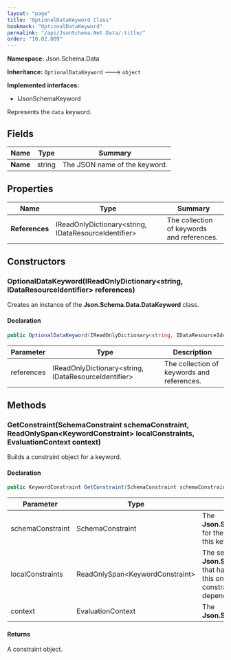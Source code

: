 ```yaml
---
layout: "page"
title: "OptionalDataKeyword Class"
bookmark: "OptionalDataKeyword"
permalink: "/api/JsonSchema.Net.Data/:title/"
order: "10.02.009"
---
```

**Namespace:** Json.Schema.Data

**Inheritance:**
`OptionalDataKeyword`
 🡒 
`object`

**Implemented interfaces:**

- IJsonSchemaKeyword

Represents the `data` keyword.

## Fields

| Name | Type | Summary |
|---|---|---|
| **Name** | string | The JSON name of the keyword. |

## Properties

| Name | Type | Summary |
|---|---|---|
| **References** | IReadOnlyDictionary\<string, IDataResourceIdentifier\> | The collection of keywords and references. |

## Constructors

### OptionalDataKeyword(IReadOnlyDictionary\<string, IDataResourceIdentifier\> references)

Creates an instance of the **Json.Schema.Data.DataKeyword** class.

#### Declaration

```c#
public OptionalDataKeyword(IReadOnlyDictionary<string, IDataResourceIdentifier> references)
```

| Parameter | Type | Description |
|---|---|---|
| references | IReadOnlyDictionary\<string, IDataResourceIdentifier\> | The collection of keywords and references. |


## Methods

### GetConstraint(SchemaConstraint schemaConstraint, ReadOnlySpan\<KeywordConstraint\> localConstraints, EvaluationContext context)

Builds a constraint object for a keyword.

#### Declaration

```c#
public KeywordConstraint GetConstraint(SchemaConstraint schemaConstraint, ReadOnlySpan<KeywordConstraint> localConstraints, EvaluationContext context)
```

| Parameter | Type | Description |
|---|---|---|
| schemaConstraint | SchemaConstraint | The **Json.Schema.SchemaConstraint** for the schema object that houses this keyword. |
| localConstraints | ReadOnlySpan\<KeywordConstraint\> | The set of other **Json.Schema.KeywordConstraint**s that have been processed prior to this one.     Will contain the constraints for keyword dependencies. |
| context | EvaluationContext | The **Json.Schema.EvaluationContext**. |


#### Returns

A constraint object.

